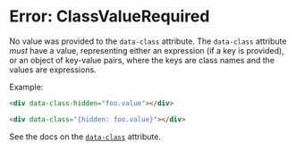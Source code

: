 # Error: ClassValueRequired

No value was provided to the `data-class` attribute. The `data-class` attribute _must_ have a value, representing either an expression (if a key is provided), or an object of key-value pairs, where the keys are class names and the values are expressions.

Example:

```html
<div data-class-hidden="foo.value"></div>

<div data-class="{hidden: foo.value}"></div>
```

See the docs on the [`data-class`](https://data-star.dev/reference/plugins_attributes#class) attribute.